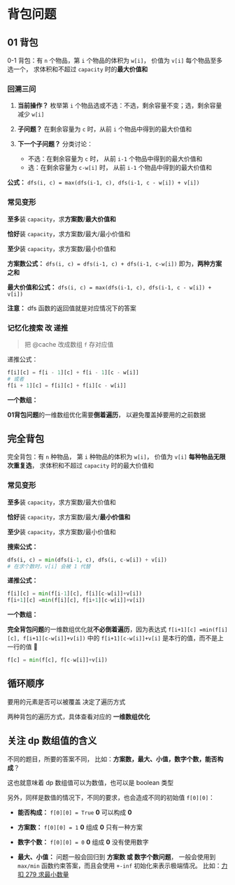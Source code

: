 # 背包问题

## 01 背包

0-1 背包：有 `n` 个物品，第 `i` 个物品的体积为 `w[i]`，
价值为 `v[i]` 每个物品至多选一个，
求体积和不超过 `capacity` 时的**最大价值和**

### 回溯三问

1. **当前操作？**
   枚举第 `i` 个物品选或不选：不选，剩余容量不变；选，剩余容量减少 `w[i]`

2. **子问题？**
   在剩余容量为 `c` 时，从前 `i` 个物品中得到的最大价值和

3. **下一个子问题？**
   分类讨论：
    - 不选：在剩余容量为 `c` 时，
      从前 `i-1` 个物品中得到的最大价值和
    - 选：在剩余容量为 `c-w[i]` 时，
      从前 `i-1` 个物品中得到的最大价值和

**公式：**
`dfs(i, c) = max(dfs(i-1, c), dfs(i-1, c - w[i]) + v[i])`

### 常见变形

**至多**装 `capacity`，求**方案数**/**最大价值和**

**恰好**装 `capacity`，求方案数/最大/最小价值和

**至少**装 `capacity`，求方案数/最小价值和

**方案数公式：**
`dfs(i, c) = dfs(i-1, c) + dfs(i-1, c-w[i])`
即为，**两种方案之和**

**最大价值和公式：**
`dfs(i, c) = max(dfs(i-1, c), dfs(i-1, c - w[i]) + v[i])`

**注意：** dfs 函数的返回值就是对应情况下的答案

### 记忆化搜索 改 递推

> 把 @cache 改成数组 `f` 存对应值 

递推公式：

```python
f[i][c] = f[i - 1][c] + f[i - 1][c - w[i]]
# 或者
f[i + 1][c] = f[i][c] + f[i][c - w[i]]
```

**一个数组：**

**01背包问题**的一维数组优化需要**倒着遍历**，
以避免覆盖掉要用的之前数据

## 完全背包

完全背包：有 `n` 种物品，
第 `i` 种物品的体积为 `w[i]`，
价值为 `v[i]` **每种物品无限次重复选**，
求体积和不超过 `capacity` 时的最大价值和

### 常见变形

**至多**装 `capacity`，求方案数/最大价值和

**恰好**装 `capacity`，求方案数/最大/**最小价值和**

**至少**装 `capacity`，求方案数/最小价值和

**搜索公式：**

```python
dfs(i, c) = min(dfs(i-1, c), dfs(i, c-w[i]) + v[i])
# 在求个数时，v[i] 会被 1 代替
```

**递推公式：**

```python
f[i][c] = min(f[i-1][c], f[i][c-w[i]]+v[i])
f[i+1][c] =min(f[i][c], f[i+1][c-w[i]]+v[i])
```

**一个数组：**

**完全背包问题**的一维数组优化就**不必倒着遍历**，因为表达式 
`f[i+1][c] =min(f[i][c], f[i+1][c-w[i]]+v[i])` 
中的 `f[i+1][c-w[i]]+v[i]` 是本行的值，而不是上一行的值 👏

```python
f[c] = min(f[c], f[c-w[i]]+v[i])
```

## 循环顺序

要用的元素是否可以被覆盖 决定了遍历方式

两种背包的遍历方式，具体查看对应的 **一维数组优化**

## 关注 dp 数组值的含义

不同的题目，所要的答案不同，
比如：**方案数，最大、小值，数字个数，能否构成**？

这也就意味着 dp 数组值可以为数值，也可以是 boolean 类型

另外，同样是数值的情况下，不同的要求，也会造成不同的初始值 `f[0][0]`：

- **能否构成：** `f[0][0] = True` **0** 可以构成 **0**

- **方案数：** `f[0][0] = 1` **0** 组成 **0** 只有一种方案

- **数字个数：** `f[0][0] = 0` **0** 组成 **0** 没有使用数字

- **最大、小值：** 问题一般会回归到 **方案数 或 数字个数问题**，
一般会使用到 `max/min` 函数约束答案，而且会使用 `+-inf` 初始化来表示极端情况。
比如：[力扣 279 求最小数量](https://leetcode.cn/problems/perfect-squares/)



